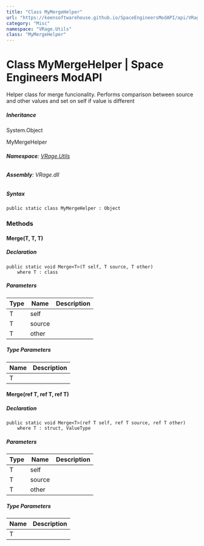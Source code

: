 ```yaml
---
title: "Class MyMergeHelper"
url: "https://keensoftwarehouse.github.io/SpaceEngineersModAPI/api/VRage.Utils.MyMergeHelper.html"
category: "Misc"
namespace: "VRage.Utils"
class: "MyMergeHelper"
---
```


# Class MyMergeHelper | Space Engineers ModAPI

Helper class for merge funcionality. Performs comparison between source and other values and set on self if value is different

##### Inheritance

System.Object

MyMergeHelper

###### **Namespace**: [VRage.Utils](https://keensoftwarehouse.github.io/SpaceEngineersModAPI/api/VRage.Utils.html)

###### **Assembly**: VRage.dll

##### Syntax

```
public static class MyMergeHelper : Object
```

### Methods

#### Merge<T>(T, T, T)

##### Declaration

```
public static void Merge<T>(T self, T source, T other)
    where T : class
```

##### Parameters

| Type | Name | Description |
| --- | --- | --- |
| T   | self |     |
| T   | source |     |
| T   | other |     |

##### Type Parameters

| Name | Description |
| --- | --- |
| T   |     |

#### Merge<T>(ref T, ref T, ref T)

##### Declaration

```
public static void Merge<T>(ref T self, ref T source, ref T other)
    where T : struct, ValueType
```

##### Parameters

| Type | Name | Description |
| --- | --- | --- |
| T   | self |     |
| T   | source |     |
| T   | other |     |

##### Type Parameters

| Name | Description |
| --- | --- |
| T   |     |